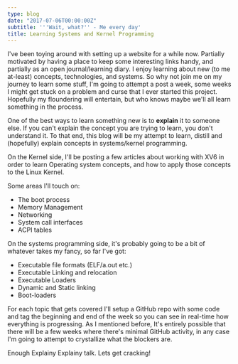 ```yaml
---
type: blog
date: "2017-07-06T00:00:00Z"
subtitle: '''Wait, what?'' - Me every day'
title: Learning Systems and Kernel Programming
---
```


I've been toying around with setting up a website for a while now. Partially
motivated by having a place to keep some interesting links handy, and partially
as an open journal/learning diary. I enjoy learning about new (to me at-least)
concepts, technologies, and systems. So why not join me on my journey to learn
some stuff, I'm going to attempt a post a week, some weeks I might get stuck on
a problem and curse that I ever started this project. Hopefully my floundering
will entertain, but who knows maybe we'll all learn something in the process.

One of the best ways to learn something new is to **explain** it to someone
else. If you can't explain the concept you are trying to learn, you don't
understand it. To that end, this blog will be my attempt to learn, distill and
(hopefully) explain concepts in systems/kernel programming. 

On the Kernel side, I'll be posting a few articles about working with XV6 in
order to learn Operating system concepts, and how to apply those concepts to
the Linux Kernel.

Some areas I'll touch on:
- The boot process
- Memory Management
- Networking
- System call interfaces
- ACPI tables

On the systems programming side, it's probably going to be a bit of whatever
takes my fancy, so far I've got:
- Executable file formats (ELF/a.out etc.)
- Executable Linking and relocation
- Executable Loaders
- Dynamic and Static linking 
- Boot-loaders

For each topic that gets covered I'll setup a GitHub repo with some code and
tag the beginning and end of the week so you can see in real-time how everything
is progressing. As I mentioned before, It's entirely possible that there will
be a few weeks where there's minimal GitHub activity, in any case I'm going to
attempt to crystallize what the blockers are.


Enough Explainy Explainy talk. Lets get cracking!

